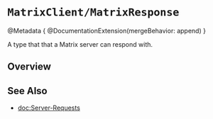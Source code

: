 # ``MatrixClient/MatrixResponse``

@Metadata {
    @DocumentationExtension(mergeBehavior: append)
}

A type that that a Matrix server can respond with.

## Overview


## See Also

- <doc:Server-Requests>
